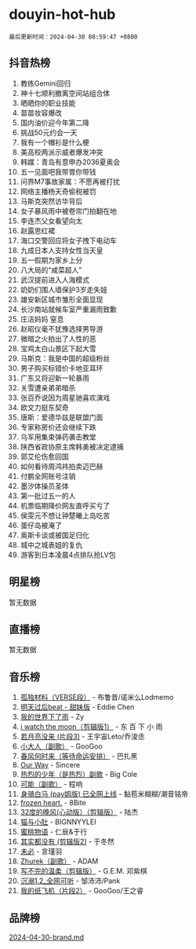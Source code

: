# douyin-hot-hub

`最后更新时间：2024-04-30 08:59:47 +0800`

## 抖音热榜

1. 教练Gemini回归
1. 神十七顺利撤离空间站组合体
1. 晒晒你的职业技能
1. 苗苗妆容爆改
1. 国内油价迎今年第二降
1. 挑战50元约会一天
1. 我有一个帽衫是什么梗
1. 美高校两派示威者爆发冲突
1. 韩媒：青岛有意申办2036夏奥会
1. 五一见面吧我带胃你带钱
1. 问界M7事故家属：不愿再被打扰
1. 网络主播杨天奇偷税被罚
1. 马斯克突然访华背后
1. 女子暴风雨中被卷帘门拍翻在地
1. 李连杰父女看望向太
1. 赵露思红裙
1. 海口交警回应将女子拽下电动车
1. 九成日本人支持女性当天皇
1. 五一假期为家乡上分
1. 八大局的“咸菜超人”
1. 武汉提前进入人海模式
1. 奶奶们围人墙保护3岁走失娃
1. 雄安新区城市雏形全面显现
1. 长沙南站就候车室严重漏雨致歉
1. 庄洁妈妈 窒息
1. 赵昭仪毫不犹豫选择男导游
1. 微暗之火拍出了人性的恶
1. 宝鸡太白山景区下起大雪
1. 马斯克：我是中国的超级粉丝
1. 男子购买标错价卡地亚耳环
1. 广东又将迎新一轮暴雨
1. 关雪遭亲弟弟暗杀
1. 张百乔说因为周星驰喜欢演戏
1. 欧文力挺东契奇
1. 唐斯：爱德华兹是联盟门面
1. 专家称房价还会继续下跌
1. 乌军用集束弹药袭击教堂
1. 陕西省政协原主席韩勇被决定逮捕
1. 郭艾伦伤愈回国
1. 如何看待周鸿祎拍卖迈巴赫
1. 付鹏全网账号注销
1. 墨汐体操员圣体
1. 第一批过五一的人
1. 机票临期降价网友直呼买亏了
1. 侯雯元不想让钟楚曦上岛吃苦
1. 蛋仔岛被淹了
1. 奥斯卡谈或被国足归化
1. 城中之城表姐的复仇
1. 游客到日本凌晨4点排队抢LV包

## 明星榜

暂无数据

## 直播榜

暂无数据

## 音乐榜

1. [孤独材料（VERSE段）](https://sf5-hl-cdn-tos.douyinstatic.com/obj/tos-cn-ve-2774/ocX7glDNHYlwFeYrGQfBZoThtvPWy8tCCEBGKQ) - 布鲁昔/诺米么Lodmemo
1. [明天过后beat - 甜妹版](https://sf5-hl-cdn-tos.douyinstatic.com/obj/tos-cn-ve-2774/osMLYeeoMm04CZyaI91XUDF8OzLRLgePKALGHI) - Eddie Chen
1. [我的世界下了雨](https://sf6-cdn-tos.douyinstatic.com/obj/tos-cn-ve-2774/o85sBiwXIByH9bWIMAEEOoiQ1o1m9Afn15BspE) - Zy
1. [i watch the moon（剪辑版1）](https://sf3-cdn-tos.douyinstatic.com/obj/tos-cn-ve-2774/o0I9mSChzHZANMJIEBfkCQzzg6N5WAcVtqft9P) - 东 百 下 小 雨
1. [若月亮没来 (片段3)](https://sf5-hl-cdn-tos.douyinstatic.com/obj/tos-cn-ve-2774/okfyEUsGW1B1ovJi5JiN9IjvAT2lMwA054GoEB) - 王宇宙Leto/乔浚丞
1. [小大人（副歌）](https://sf3-cdn-tos.douyinstatic.com/obj/tos-cn-ve-2774/oIhaDwehWhLFsVIG7QIICLLazDNGJAGg5geeb4) - GooGoo
1. [春风何时来（等待命运安排）](https://sf27-cdn-tos.douyinstatic.com/obj/tos-cn-ve-2774/oICBNbD3gelMfB4WgiD1KI2jQtXZE2FgHLwtsl) - 巴扎黑
1. [Our Way](https://sf3-cdn-tos.douyinstatic.com/obj/tos-cn-ve-2774/o8tPEkQgQNCe0DPeFwZzYrbqLlnzBBrYidWkEZ) - Sincere
1. [热烈的少年（是热烈）副歌](https://sf27-cdn-tos.douyinstatic.com/obj/tos-cn-ve-2774/owVNI0CLDAUMtSz6TEYvfFBFL4UDFFhLfgK8fa) - Big Cole
1. [可能（副歌）](https://sf3-cdn-tos.douyinstatic.com/obj/tos-cn-ve-2774/cde1731888894259b333569393c2fb51) - 程响
1. [身骑白马 (pay姐版) 已全网上线](https://sf5-hl-cdn-tos.douyinstatic.com/obj/tos-cn-ve-2774/oQLO5ZgLsFkaDhdIIveF2zUCgfweY0gWaH4AQG) - 黏苞米糊糊/潮音铭帝
1. [frozen heart.](https://sf3-cdn-tos.douyinstatic.com/obj/tos-cn-ve-2774/oIIWJfyjIACZA9zQMtnJ6hQQhFC4vhCupoRBsO) - 8Bite
1. [32度的晚风(心动版）（剪辑版）](https://sf3-cdn-tos.douyinstatic.com/obj/tos-cn-ve-2774/owNyabsyWdzUulxhoJfK8IBXgp0UMQAHpvGh2B) - 陆杰
1. [猫与小肚](https://sf5-hl-cdn-tos.douyinstatic.com/obj/tos-cn-ve-2774/osZeoClMECgK8DYl6VebABgbchEtPYQjZEnRtd) - BIGNNYYLEI
1. [蜜桃物语](https://sf3-cdn-tos.douyinstatic.com/obj/tos-cn-ve-2774/oIhOSCZtIACtYU4XQkngiW9kCBfVD1Fz9IYeqL) - 仁辰&于行
1. [其实都没有 (剪辑版2)](https://sf5-hl-cdn-tos.douyinstatic.com/obj/tos-cn-ve-2774/oEBNQenHZtBhxYjGgUDQk0BCHTigQafgFlbQ7k) - 于冬然
1. [未必](https://sf3-cdn-tos.douyinstatic.com/obj/tos-cn-ve-2774/ogntQMFnKQDZUgTCYuJgfLEtleYZZFxBQqhhFB) - 言瑾羽
1. [Zhurek（副歌）](https://sf3-cdn-tos.douyinstatic.com/obj/tos-cn-ve-2774/ooQm8FBZQDlf0btEYgVpCcSCQfrdJGBEKZYBGS) - ADAM
1. [写不完的温柔（剪辑版）](https://sf3-cdn-tos.douyinstatic.com/obj/tos-cn-ve-2774/oYBzzZQJ233GfwkemJJffAIWgeIYrjZfWhHTcG) - G.E.M. 邓紫棋
1. [沉溺1.2_全网可听](https://sf5-hl-cdn-tos.douyinstatic.com/obj/tos-cn-ve-2774/ok2QoiBqsWAX9McZmWiI9gAB0EzwD4Xj6yfmtH) - 邹沛沛/Pank
1. [我的纸飞机（片段2）](https://sf5-hl-cdn-tos.douyinstatic.com/obj/tos-cn-ve-2774/oM2ZrKcg2CD5AeRB2gkeXOFB1IxAGJdZPazYHf) - GooGoo/王之睿

## 品牌榜

[2024-04-30-brand.md](2024-04-30-brand.md)
